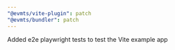 ```yaml
---
"@evmts/vite-plugin": patch
"@evmts/bundler": patch
---
```


Added e2e playwright tests to test the Vite example app
